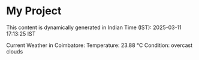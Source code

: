 # My Project

This content is dynamically generated in Indian Time (IST): 2025-03-11 17:13:25 IST


Current Weather in Coimbatore:
Temperature: 23.88 °C
Condition: overcast clouds
